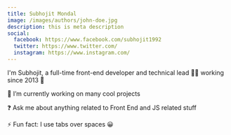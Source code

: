 ```yaml
---
title: Subhojit Mondal
image: /images/authors/john-doe.jpg
description: this is meta description
social:
  facebook: https://www.facebook.com/subhojit1992
  twitter: https://www.twitter.com/
  instagram: https://www.instagram.com/
---
```


I'm Subhojit, a full-time front-end developer and technical lead 👨‍💻 working since 2013 🚀

🔭 I’m currently working on many cool projects  

❓ Ask me about anything related to Front End and JS related stuff  

⚡ Fun fact: I use tabs over spaces 😀  
